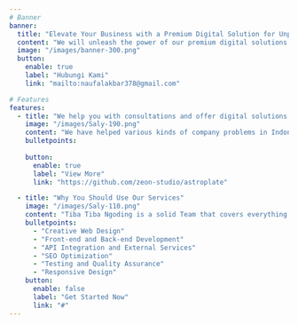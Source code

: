```yaml
---
# Banner
banner:
  title: "Elevate Your Business with a Premium Digital Solution for Unparalleled Growth"
  content: "We will unleash the power of our premium digital solutions to strengthen your online presence and propel your business to new heights of success."
  image: "/images/banner-300.png"
  button:
    enable: true
    label: "Hubungi Kami"
    link: "mailto:naufalakbar378@gmail.com"

# Features
features:
  - title: "We help you with consultations and offer digital solutions."
    image: "/images/Saly-190.png"
    content: "We have helped various kinds of company problems in Indonesia by presenting digital solutions in the form of websites, Android applications, iPhones and with detailed business process analysis."
    bulletpoints:
      
    button:
      enable: true
      label: "View More"
      link: "https://github.com/zeon-studio/astroplate"

  - title: "Why You Should Use Our Services"
    image: "/images/Saly-110.png"
    content: "Tiba Tiba Ngoding is a solid Team that covers everything you need to start your project. What is included in the service in Tiba Tiba Ngoding"
    bulletpoints:
      - "Creative Web Design"
      - "Front-end and Back-end Development"
      - "API Integration and External Services"
      - "SEO Optimization"
      - "Testing and Quality Assurance"
      - "Responsive Design"
    button:
      enable: false
      label: "Get Started Now"
      link: "#"
---
```

